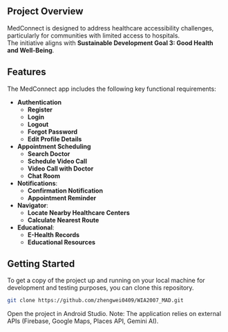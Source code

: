 ## Project Overview

MedConnect is designed to address healthcare accessibility challenges, particularly for communities with limited access to hospitals.  
The initiative aligns with **Sustainable Development Goal 3: Good Health and Well-Being**. 

## Features

The MedConnect app includes the following key functional requirements:

*   **Authentication**
    *   **Register** 
    *   **Login** 
    *   **Logout** 
    *   **Forgot Password** 
    *   **Edit Profile Details** 
*   **Appointment Scheduling** 
    *   **Search Doctor** 
    *   **Schedule Video Call** 
    *   **Video Call with Doctor** 
    *   **Chat Room** 
*   **Notifications**:
    *   **Confirmation Notification** 
    *   **Appointment Reminder** 
*   **Navigator**:
    *   **Locate Nearby Healthcare Centers** 
    *   **Calculate Nearest Route**
*   **Educational**:
    *   **E-Health Records** 
    *   **Educational Resources**  

## Getting Started

To get a copy of the project up and running on your local machine for development and testing purposes, you can clone this repository.

```bash
git clone https://github.com/zhengwei0409/WIA2007_MAD.git
```
Open the project in Android Studio.
Note: The application relies on external APIs (Firebase, Google Maps, Places API, Gemini AI).
